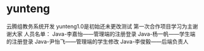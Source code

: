 # yunteng
云腾组教务系统开发
yunteng1.0是初始还未更改测试
第一次合作项目学习为主谢谢大家
人员名单：
Java-李嘉怡——管理端的注册登录
Java-杨一帆——学生端的注册登录
Java-尹怡飞——管理端的学生修改
Java-李俊毅——后端负责人